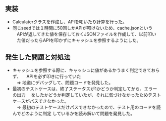 ## 実装  
* Calculaterクラスを作成し、APIを叩いたり計算を行った。  
* 同じseedでは１時間に50回しかAPIが叩けないため、cache.jsonという
　APIが返してきた値を保存しておくJSONファイルを作成して、以前叩い
　た値だったらAPIを叩かずにキャッシュを参照するようにした。  

## 発生した問題と対処法  
* キャッシュを参照する際に、キャッシュに値があるかうまく判定できておらず、
　APIを必ず叩きに行っていた  
　=> 地道にデバッグして、問題コードを発見した。  
* 最初のテストケースは、終了ステータスが1かどうか判定してから、エラーの出力
　をしたかどうか判定していたが、それに気づけなかったためテストケースがパスできなかった。  
　=> 最初のテストケースだけパスできなかったので、テスト用のコードを読んでどのように判定
     しているかを読み解いて問題を発見した。
